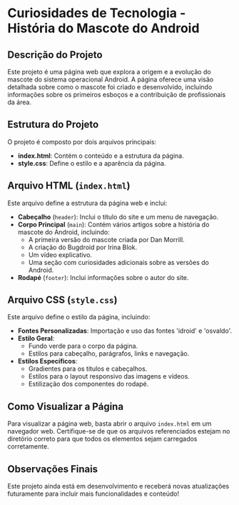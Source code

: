 # Curiosidades de Tecnologia - História do Mascote do Android

## Descrição do Projeto

Este projeto é uma página web que explora a origem e a evolução do mascote do sistema operacional Android. A página oferece uma visão detalhada sobre como o mascote foi criado e desenvolvido, incluindo informações sobre os primeiros esboços e a contribuição de profissionais da área.

## Estrutura do Projeto

O projeto é composto por dois arquivos principais:

- **index.html**: Contém o conteúdo e a estrutura da página.
- **style.css**: Define o estilo e a aparência da página.

## Arquivo HTML (`index.html`)

Este arquivo define a estrutura da página web e inclui:

- **Cabeçalho** (`header`): Inclui o título do site e um menu de navegação.
- **Corpo Principal** (`main`): Contém vários artigos sobre a história do mascote do Android, incluindo:
  - A primeira versão do mascote criada por Dan Morrill.
  - A criação do Bugdroid por Irina Blok.
  - Um vídeo explicativo.
  - Uma seção com curiosidades adicionais sobre as versões do Android.
- **Rodapé** (`footer`): Inclui informações sobre o autor do site.

## Arquivo CSS (`style.css`)

Este arquivo define o estilo da página, incluindo:

- **Fontes Personalizadas**: Importação e uso das fontes 'idroid' e 'osvaldo'.
- **Estilo Geral**:
  - Fundo verde para o corpo da página.
  - Estilos para cabeçalho, parágrafos, links e navegação.
- **Estilos Específicos**:
  - Gradientes para os títulos e cabeçalhos.
  - Estilos para o layout responsivo das imagens e vídeos.
  - Estilização dos componentes do rodapé.

## Como Visualizar a Página

Para visualizar a página web, basta abrir o arquivo `index.html` em um navegador web. Certifique-se de que os arquivos referenciados estejam no diretório correto para que todos os elementos sejam carregados corretamente.

## Observações Finais

Este projeto ainda está em desenvolvimento e receberá novas atualizações futuramente para incluir mais funcionalidades e conteúdo!
